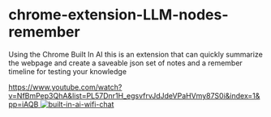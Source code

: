# chrome-extension-LLM-nodes-remember
Using the Chrome Built In AI this is an extension that can quickly summarize the webpage and create a saveable json set of notes and a remember timeline for testing your knowledge









[https://www.youtube.com/watch?v=NfBmPep3QhA&list=PL57Dnr1H_egsvfrvJdJdeVPaHVmy87S0i&index=1&pp=iAQB
![built-in-ai-wifi-chat](https://img.youtube.com/NfBmPep3QhA/0.jpg)](https://www.youtube.com/watch?v=NfBmPep3QhA&list=PL57Dnr1H_egsvfrvJdJdeVPaHVmy87S0i&index=1&pp=iAQB)





